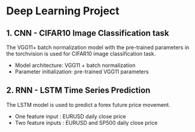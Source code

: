 # Deep Learning Project

## 1. CNN - CIFAR10 Image Classification task

The VGG11+ batch normalization model with the pre-trained parameters in the torchvision is used for CIFAR10 image classification task.

* Model architecture: VGG11 + batch normalization
* Parameter initialization: pre-trained VGG11 parameters

## 2. RNN - LSTM Time Series Prediction

The LSTM model is used to predict a forex future price movement.

 * One feature input : EURUSD daily close price
 * Two feature inputs : EURUSD and SP500 daily close price
